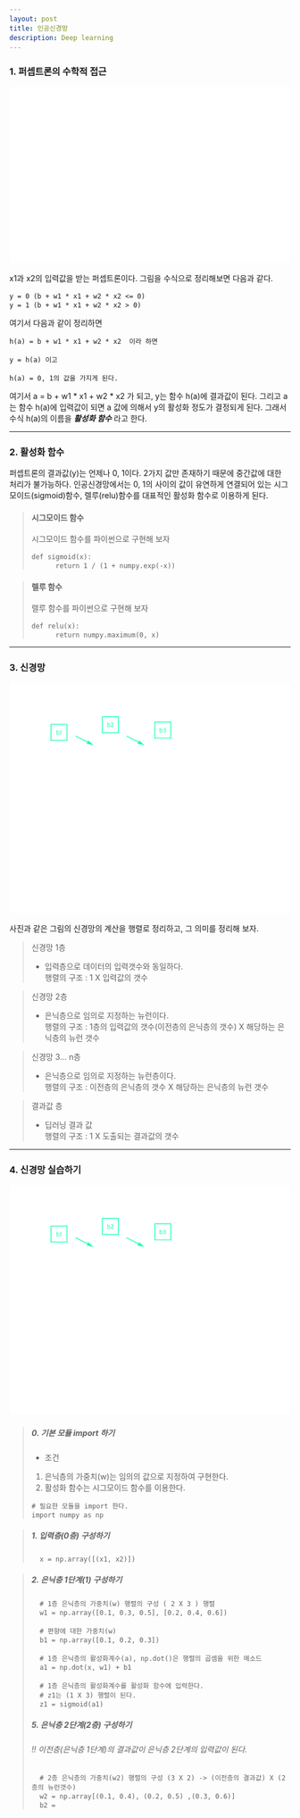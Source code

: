 ```yaml
---
layout: post  
title: 인공신경망  
description: Deep learning  
---
```


### 1. 퍼셉트론의 수학적 접근

![사진](/assets/images/deep_learning/2018-10-07/ch03.png)

x1과 x2의 입력값을 받는 퍼셉트론이다. 그림을 수식으로 정리해보면
다음과 같다.
~~~
y = 0 (b + w1 * x1 + w2 * x2 <= 0)
y = 1 (b + w1 * x1 + w2 * x2 > 0)
~~~

여기서 다음과 같이 정리하면

~~~
h(a) = b + w1 * x1 + w2 * x2  이라 하면

y = h(a) 이고

h(a) = 0, 1의 값을 가지게 된다.
~~~

여기서 a = b + w1 * x1 + w2 * x2 가 되고, y는 함수 h(a)에 결과값이 된다.
그리고 a는 함수 h(a)에 입력값이 되면 a 값에 의해서 y의 활성화 정도가 결정되게 된다.
그래서 수식 h(a)의 이름을 ***활성화 함수*** 라고 한다.

---
### 2. 활성화 함수
퍼셉트론의 결과값(y)는 언제나 0, 1이다. 2가지 값만 존재하기 때문에 중간값에
대한 처리가 불가능하다. 인공신경망에서는 0, 1의 사이의 값이 유연하게 연결되어 있는
시그모이드(sigmoid)함수, 렐루(relu)함수를 대표적인 활성화 함수로 이용하게 된다.


>#### 시그모이드 함수
> 시그모이드 함수를 파이썬으로 구현해 보자
> ~~~
> def sigmoid(x):
>       return 1 / (1 + numpy.exp(-x))
> ~~~

>#### 렐루 함수
> 렐루 함수를 파이썬으로 구현해 보자
> ~~~
> def relu(x):
>       return numpy.maximum(0, x)
> ~~~

---
### 3. 신경망
![신경망](/assets/images/deep_learning/2018-10-12/multiNeuron.png)

사진과 같은 그림의 신경망의 계산을 행렬로 정리하고, 그 의미를 정리해 보자.
> 신경망 1층  
> - 입력층으로 데이터의 입력갯수와 동일하다.  
>   행렬의 구조 : 1 X 입력값의 갯수  

> 신경망 2층  
> - 은닉층으로 임의로 지정하는 뉴런이다.   
>   행렬의 구조 : 1층의 입력값의 갯수(이전층의 은닉층의 갯수) X 해당하는 은닉층의 뉴런 갯수

> 신경망 3... n층  
> - 은닉층으로 임의로 지정하는 뉴런층이다.  
>   행렬의 구조 : 이전층의 은닉층의 갯수 X 해당하는 은닉층의 뉴런 갯수    

> 결과값 층  
> - 딥러닝 결과 값  
>   행렬의 구조 : 1 X 도출되는 결과값의 갯수  

---
### 4. 신경망 실습하기
![신경망](/assets/images/deep_learning/2018-10-12/multiNeuron.png)

> ##### 0. 기본 모듈 import 하기
> - 조건  
> 1) 은닉층의 가중치(w)는 임의의 값으로 지정하여 구현한다.  
> 2) 활성화 함수는 시그모이드 함수를 이용한다.
> ~~~
> # 필요한 모듈을 import 한다.
> import numpy as np
> ~~~


> ##### 1. 입력층(0층) 구성하기  
>
> ~~~
>   x = np.array([(x1, x2)])
> ~~~

> ##### 2. 은닉층 1단계(1) 구성하기
> ~~~
>   # 1층 은닉층의 가중치(w) 행렬의 구성 ( 2 X 3 ) 행렬
>   w1 = np.array([0.1, 0.3, 0.5], [0.2, 0.4, 0.6])
>
>   # 편향에 대한 가중치(w)
>   b1 = np.array([0.1, 0.2, 0.3])
>  
>   # 1층 은닉층의 활성화계수(a), np.dot()은 행렬의 곱셈을 위한 메소드
>   a1 = np.dot(x, w1) + b1
>
>   # 1층 은닉층의 활성화계수를 활성화 함수에 입력한다.
>   # z1는 (1 X 3) 행렬이 된다.
>   z1 = sigmoid(a1)
> ~~~
>
> ##### 5. 은닉층 2단계(2층) 구성하기
> ###### !! 이전층(은닉층 1단계)의 결과값이 은닉층 2단계의 입력값이 된다.
> ~~~
>   # 2층 은닉층의 가중치(w2) 행렬의 구성 (3 X 2) -> (이전층의 결과값) X (2층의 뉴런갯수)
>   w2 = np.array[(0.1, 0.4), (0.2, 0.5) ,(0.3, 0.6)]
>   b2 = 
> ~~~
>
